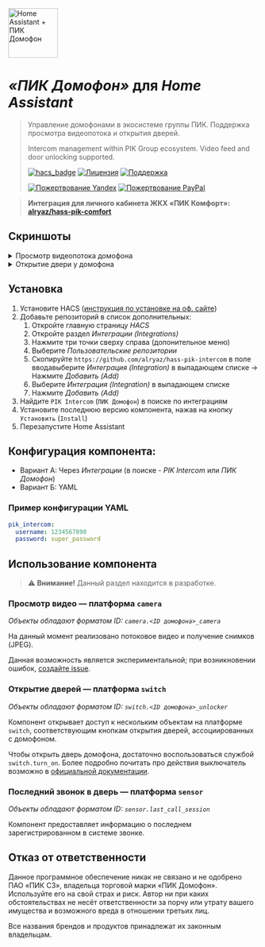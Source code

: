 <img src="https://raw.githubusercontent.com/alryaz/hass-pik-intercom/master/images/header.png" height="100" alt="Home Assistant + ПИК Домофон">

_&#xab;ПИК Домофон&#xbb;_ для _Home Assistant_
==================================================

> Управление домофонами в экосистеме группы ПИК. Поддержка просмотра видеопотока и открытия дверей.
>
> Intercom management within PIK Group ecosystem. Video feed and door unlocking supported.
> 
> [![hacs_badge](https://img.shields.io/badge/HACS-Custom-orange.svg)](https://github.com/custom-components/hacs)
> [![Лицензия](https://img.shields.io/badge/%D0%9B%D0%B8%D1%86%D0%B5%D0%BD%D0%B7%D0%B8%D1%8F-MIT-yellow.svg)](https://opensource.org/licenses/MIT)
> [![Поддержка](https://img.shields.io/badge/%D0%9F%D0%BE%D0%B4%D0%B4%D0%B5%D1%80%D0%B6%D0%B8%D0%B2%D0%B0%D0%B5%D1%82%D1%81%D1%8F%3F-%D0%B4%D0%B0-green.svg)](https://github.com/alryaz/hass-pik-intercom/graphs/commit-activity)
>
> [![Пожертвование Yandex](https://img.shields.io/badge/%D0%9F%D0%BE%D0%B6%D0%B5%D1%80%D1%82%D0%B2%D0%BE%D0%B2%D0%B0%D0%BD%D0%B8%D0%B5-Yandex-red.svg)](https://money.yandex.ru/to/410012369233217)
> [![Пожертвование PayPal](https://img.shields.io/badge/%D0%9F%D0%BE%D0%B6%D0%B5%D1%80%D1%82%D0%B2%D0%BE%D0%B2%D0%B0%D0%BD%D0%B8%D0%B5-Paypal-blueviolet.svg)](https://www.paypal.me/alryaz)

> **Интеграция для личного кабинета ЖКХ «ПИК Комфорт»: [alryaz/hass-pik-comfort](https://github.com/alryaz/hass-pik-comfort)**

## Скриншоты

<details>
  <summary>Просмотр видеопотока домофона</summary> 
  <img src="https://raw.githubusercontent.com/alryaz/hass-pik-intercom/main/images/camera.png" alt="Скриншот: Просмотр видеопотока домофона">
</details>
<details>
  <summary>Открытие двери у домофона</summary> 
  <img src="https://raw.githubusercontent.com/alryaz/hass-pik-intercom/main/images/unlockers.png" alt="Скриншот: Открытие двери у домофона">
</details>

## Установка

1. Установите
   HACS ([инструкция по установке на оф. сайте](https://hacs.xyz/docs/installation/installation/))
1. Добавьте репозиторий в список дополнительных:
    1. Откройте главную страницу _HACS_
    1. Откройте раздел _Интеграции (Integrations)_
    1. Нажмите три точки сверху справа (допонительное меню)
    1. Выберите _Пользовательские репозитории_
    1. Скопируйте `https://github.com/alryaz/hass-pik-intercom` в поле вводавыберите _Интеграция (Integration)_ в выпадающем списке -> Нажмите _Добавить (Add)_
    1. Выберите _Интеграция (Integration)_ в выпадающем списке
    1. Нажмите _Добавить (Add)_
1. Найдите `PIK Intercom` (`ПИК Домофон`) в поиске по интеграциям
1. Установите последнюю версию компонента, нажав на кнопку `Установить` (`Install`)
1. Перезапустите Home Assistant

## Конфигурация компонента:
- Вариант А: Через _Интеграции_ (в поиске - _PIK Intercom_ или _ПИК Домофон_)
- Вариант Б: YAML

### Пример конфигурации YAML
```yaml
pik_intercom:
  username: 1234567890
  password: super_password
```

## Использование компонента

> ⚠️ **Внимание!** Данный раздел находится в разработке.

### Просмотр видео &mdash; платформа `camera`

_Объекты обладают форматом ID: `camera.<ID домофона>_camera`_

На данный момент реализовано потоковое видео и получение снимков (JPEG).

Данная возможность является экспериментальной; при возникновении ошибок,
[создайте issue](https://github.com/alryaz/hass-pik-intercom/issues/new).

### Открытие дверей &mdash; платформа `switch`

_Объекты обладают форматом ID: `switch.<ID домофона>_unlocker`_

Компонент открывает доступ к нескольким объектам на платформе `switch`, соответствующим
кнопкам открытия дверей, ассоциированных с домофоном.

Чтобы открыть дверь домофона, достаточно воспользоваться службой `switch.turn_on`.
Более подробно почитать про действия выключатель возможно в
[официальной документации](https://www.home-assistant.io/integrations/switch/).

### Последний звонок в дверь &mdash; платформа `sensor`

_Объекты обладают форматом ID: `sensor.last_call_session`_

Компонент предоставляет информацию о последнем зарегистрированном в системе звонке.

## Отказ от ответственности

Данное программное обеспечение никак не связано и не одобрено ПАО «ПИК СЗ», владельца
торговой марки «ПИК Домофон». Используйте его на свой страх и риск. Автор ни при каких
обстоятельствах не несёт ответственности за порчу или утрату вашего имущества и возможного
вреда в отношении третьих лиц.

Все названия брендов и продуктов принадлежат их законным владельцам.
